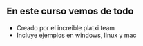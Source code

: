 ## En este curso vemos de todo
* Creado por el increible platxi team
* Incluye ejemplos en windows, linux y mac